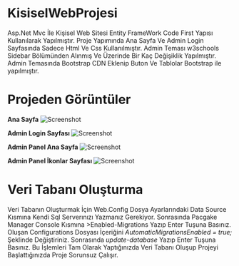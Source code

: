 # KisiselWebProjesi
Asp.Net Mvc İle Kişisel Web Sitesi Entity FrameWork Code First Yapısı Kullanılarak Yapılmıştır.
Proje Yapımında Ana Sayfa Ve Admin Login Sayfasında Sadece Html Ve Css Kullanılmıştır. 
Admin Teması w3schools Sidebar Bölümünden Alınmış Ve Üzerinde Bir Kaç Değişiklik Yapılmıştır.
Admin Temasında Bootstrap CDN Eklenip Buton Ve Tablolar Bootstrap ile yapılmıştır.
# Projeden Görüntüler

**Ana Sayfa**
![Screenshot](https://user-images.githubusercontent.com/48470345/93139263-164a4380-f6e9-11ea-9a2f-67842371132e.png)

 **Admin Login Sayfası**
![Screenshot](https://user-images.githubusercontent.com/48470345/93140288-dbe1a600-f6ea-11ea-98a4-95059f0aef77.png)

 **Admin Panel Ana Sayfa**
![Screenshot](https://user-images.githubusercontent.com/48470345/93140369-fddb2880-f6ea-11ea-8e81-1fae3399ad50.png)

 **Admin Panel İkonlar Sayfası**
![Screenshot](https://user-images.githubusercontent.com/48470345/93140435-1c412400-f6eb-11ea-9d54-ab188097b071.png)

# Veri Tabanı Oluşturma
Veri Tabanın Oluşturmak İçin Web.Config Dosya Ayarlarındaki Data Source Kısmına Kendi Sql Serverınızı Yazmanız Gerekiyor.
Sonrasında Pacgake Manager Console Kısmına >Enabled-Migrations Yazıp Enter Tuşuna Basınız.
Oluşan Configurations Dosyası İçeriğini *AutomaticMigrationsEnabled = true;* Şeklinde Değiştiriniz.
Sonrasında *update-database* Yazıp Enter Tuşuna Basınız.
Bu İşlemleri Tam Olarak Yaptığınızda Veri Tabanı Oluşup Projeyi Başlattığınızda Proje Sorunsuz Çalışır.
